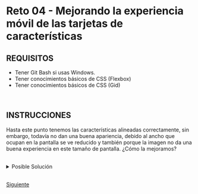 # Reto 04 - Mejorando la experiencia móvil de las tarjetas de características

## REQUISITOS
- Tener Git Bash si usas Windows.
- Tener conocimientos básicos de CSS (Flexbox)
- Tener conocimientos básicos de CSS (Gid)

<br/>

## INSTRUCCIONES

Hasta este punto tenemos las características alineadas correctamente, sin embargo,
todavía no dan una buena apariencia, debido al ancho que ocupan en la pantalla 
se ve reducido y también porque la imagen no da una buena experiencia en este
tamaño de pantalla. ¿Cómo la mejoramos?

<br/>

<details>
  <summary>Posible Solución</summary>

```css
@media (max-width: 575px) {
  /** Estilos de portada principal y sección de publicidad */
  .features {
    grid-template: repeat(4, 1fr) / 1fr;
    padding-left: 0;
    padding-right: 0;
  }
  
  .feature-image {
    display: none;
  }
}
```
</details>

<br/>

[Siguiente](../Ejemplo-05)
